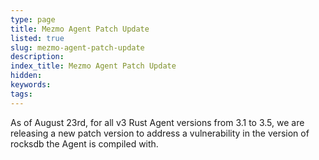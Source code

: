 ```yaml
---
type: page
title: Mezmo Agent Patch Update
listed: true
slug: mezmo-agent-patch-update
description: 
index_title: Mezmo Agent Patch Update
hidden: 
keywords: 
tags: 
---
```



As of August 23rd, for all v3 Rust Agent versions from 3.1 to 3.5, we are releasing a new patch version to address a vulnerability in the version of rocksdb the Agent is compiled with.